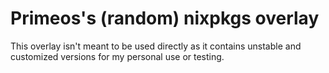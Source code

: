 # Primeos's (random) nixpkgs overlay

This overlay isn't meant to be used directly as it contains unstable and
customized versions for my personal use or testing.
